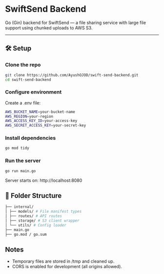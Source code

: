 # SwiftSend Backend

Go (Gin) backend for SwiftSend — a file sharing service with large file support using chunked uploads to AWS S3.

---

## 🛠 Setup

### Clone the repo

```bash
git clone https://github.com/AyushOJOD/swift-send-backend.git
cd swift-send-backend
```

### Configure environment

Create a .env file:

```bash
AWS_BUCKET_NAME=your-bucket-name
AWS_REGION=your-region
AWS_ACCESS_KEY_ID=your-access-key
AWS_SECRET_ACCESS_KEY=your-secret-key
```

### Install dependencies

```bash
go mod tidy
```

### Run the server

```bash
go run main.go
```

Server starts on: http://localhost:8080

## 📂 Folder Structure

```bash
├── internal/
│ ├── models/ # File manifest types
│ ├── routes/ # API routes
│ ├── storage/ # S3 client wrapper
│ └── utils/ # Config loader
├── main.go
├── go.mod / go.sum
```

## Notes

- Temporary files are stored in /tmp and cleaned up.
- CORS is enabled for development (all origins allowed).
